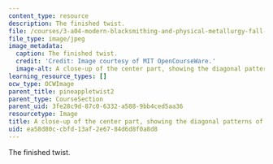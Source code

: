 ```yaml
---
content_type: resource
description: The finished twist.
file: /courses/3-a04-modern-blacksmithing-and-physical-metallurgy-fall-2008/ea58d80ccbfd13af2e6784d6d8f0a8d8_114.jpg
file_type: image/jpeg
image_metadata:
  caption: The finished twist.
  credit: 'Credit: Image courtesy of MIT OpenCourseWare.'
  image-alt: A close-up of the center part, showing the diagonal patterns of bumps.
learning_resource_types: []
ocw_type: OCWImage
parent_title: pineappletwist2
parent_type: CourseSection
parent_uid: 3fe28c9d-87c0-6332-a588-9bb4ced5aa36
resourcetype: Image
title: A close-up of the center part, showing the diagonal patterns of bumps
uid: ea58d80c-cbfd-13af-2e67-84d6d8f0a8d8
---
```

The finished twist.


